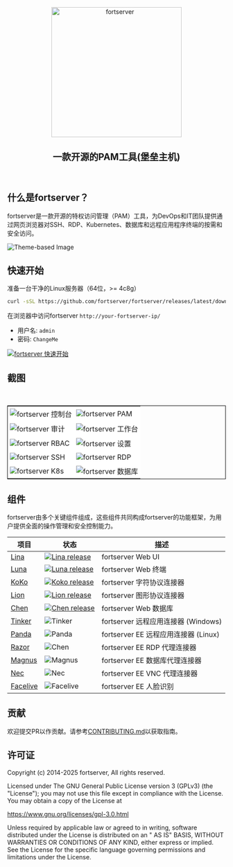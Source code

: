 <div align="center">
  <a name="readme-top"></a>
  <a href="https://fortserver.com" target="_blank"><img src="https://download.fortserver.org/images/fortserver-logo.svg" alt="fortserver" width="300" /></a>
  
## 一款开源的PAM工具(堡垒主机)

</div>
<br/>

## 什么是fortserver？

fortserver是一款开源的特权访问管理（PAM）工具，为DevOps和IT团队提供通过网页浏览器对SSH、RDP、Kubernetes、数据库和远程应用程序终端的按需和安全访问。


<picture>
  <source media="(prefers-color-scheme: light)" srcset="https://github.com/user-attachments/assets/dd612f3d-c958-4f84-b164-f31b75454d7f">
  <source media="(prefers-color-scheme: dark)" srcset="https://github.com/user-attachments/assets/28676212-2bc4-4a9f-ae10-3be9320647e3">
  <img src="https://github.com/user-attachments/assets/dd612f3d-c958-4f84-b164-f31b75454d7f" alt="Theme-based Image">
</picture>


## 快速开始

准备一台干净的Linux服务器（64位，>= 4c8g）

```sh
curl -sSL https://github.com/fortserver/fortserver/releases/latest/download/quick_start.sh | bash
```

在浏览器中访问fortserver `http://your-fortserver-ip/`
- 用户名: `admin`
- 密码: `ChangeMe`

[![fortserver 快速开始](https://github.com/user-attachments/assets/0f32f52b-9935-485e-8534-336c63389612)](https://www.youtube.com/watch?v=UlGYRbKrpgY "fortserver 快速开始")

## 截图
<table style="border-collapse: collapse; border: 1px solid black;">
  <tr>
    <td style="padding: 5px;background-color:#fff;"><img src= "https://github.com/fortserver/fortserver/assets/32935519/99fabe5b-0475-4a53-9116-4c370a1426c4" alt="fortserver 控制台"   /></td>
    <td style="padding: 5px;background-color:#fff;"><img src= "https://github.com/user-attachments/assets/7c1f81af-37e8-4f07-8ac9-182895e1062e" alt="fortserver PAM"   /></td>    
  </tr>
  <tr>
    <td style="padding: 5px;background-color:#fff;"><img src= "https://github.com/fortserver/fortserver/assets/32935519/a424d731-1c70-4108-a7d8-5bbf387dda9a" alt="fortserver 审计"   /></td>
    <td style="padding: 5px;background-color:#fff;"><img src= "https://github.com/fortserver/fortserver/assets/32935519/393d2c27-a2d0-4dea-882d-00ed509e00c9" alt="fortserver 工作台"   /></td>
  </tr>
  <tr>
    <td style="padding: 5px;background-color:#fff;"><img src= "https://github.com/user-attachments/assets/eaa41f66-8cc8-4f01-a001-0d258501f1c9" alt="fortserver RBAC"   /></td>     
    <td style="padding: 5px;background-color:#fff;"><img src= "https://github.com/fortserver/fortserver/assets/32935519/3a2611cd-8902-49b8-b82b-2a6dac851f3e" alt="fortserver 设置"   /></td>
  </tr>
  <tr>
    <td style="padding: 5px;background-color:#fff;"><img src= "https://github.com/fortserver/fortserver/assets/32935519/1e236093-31f7-4563-8eb1-e36d865f1568" alt="fortserver SSH"   /></td>
    <td style="padding: 5px;background-color:#fff;"><img src= "https://github.com/fortserver/fortserver/assets/32935519/69373a82-f7ab-41e8-b763-bbad2ba52167" alt="fortserver RDP"   /></td>
  </tr>
  <tr>
    <td style="padding: 5px;background-color:#fff;"><img src= "https://github.com/fortserver/fortserver/assets/32935519/5bed98c6-cbe8-4073-9597-d53c69dc3957" alt="fortserver K8s"   /></td>
    <td style="padding: 5px;background-color:#fff;"><img src= "https://github.com/fortserver/fortserver/assets/32935519/b80ad654-548f-42bc-ba3d-c1cfdf1b46d6" alt="fortserver 数据库"   /></td>
  </tr>
</table>

## 组件

fortserver由多个关键组件组成，这些组件共同构成fortserver的功能框架，为用户提供全面的操作管理和安全控制能力。

| 项目                                               | 状态                                                                                                                                                                 | 描述                                                                                                 |
|---------------------------------------------------|----------------------------------------------------------------------------------------------------------------------------------------------------------------------|-----------------------------------------------------------------------------------------------------|
| [Lina](https://github.com/fortserver/lina)        | <a href="https://github.com/fortserver/lina/releases"><img alt="Lina release" src="https://img.shields.io/github/release/fortserver/lina.svg" /></a>                   | fortserver Web UI                                                                                   |
| [Luna](https://github.com/fortserver/luna)        | <a href="https://github.com/fortserver/luna/releases"><img alt="Luna release" src="https://img.shields.io/github/release/fortserver/luna.svg" /></a>                   | fortserver Web 终端                                                                                 |
| [KoKo](https://github.com/fortserver/koko)        | <a href="https://github.com/fortserver/koko/releases"><img alt="Koko release" src="https://img.shields.io/github/release/fortserver/koko.svg" /></a>                   | fortserver 字符协议连接器                                                                           |
| [Lion](https://github.com/fortserver/lion)        | <a href="https://github.com/fortserver/lion/releases"><img alt="Lion release" src="https://img.shields.io/github/release/fortserver/lion.svg" /></a>                   | fortserver 图形协议连接器                                                                           |
| [Chen](https://github.com/fortserver/chen)        | <a href="https://github.com/fortserver/chen/releases"><img alt="Chen release" src="https://img.shields.io/github/release/fortserver/chen.svg" />                       | fortserver Web 数据库                                                                                   |  
| [Tinker](https://github.com/fortserver/tinker)    | <img alt="Tinker" src="https://img.shields.io/badge/release-private-red" />                                                                                            | fortserver 远程应用连接器 (Windows)                                                                |
| [Panda](https://github.com/fortserver/Panda)      | <img alt="Panda" src="https://img.shields.io/badge/release-private-red" />                                                                                             | fortserver EE 远程应用连接器 (Linux)                                                               |
| [Razor](https://github.com/fortserver/razor)      | <img alt="Chen" src="https://img.shields.io/badge/release-private-red" />                                                                                              | fortserver EE RDP 代理连接器                                                                        |
| [Magnus](https://github.com/fortserver/magnus)    | <img alt="Magnus" src="https://img.shields.io/badge/release-private-red" />                                                                                            | fortserver EE 数据库代理连接器                                                                       |
| [Nec](https://github.com/fortserver/nec)          | <img alt="Nec" src="https://img.shields.io/badge/release-private-red" />                                                                                               | fortserver EE VNC 代理连接器                                                                        |
| [Facelive](https://github.com/fortserver/facelive)| <img alt="Facelive" src="https://img.shields.io/badge/release-private-red" />                                                                                          | fortserver EE 人脸识别                                                                              |


## 贡献

欢迎提交PR以作贡献。请参考[CONTRIBUTING.md][contributing-link]以获取指南。

## 许可证

Copyright (c) 2014-2025 fortserver, All rights reserved.

Licensed under The GNU General Public License version 3 (GPLv3) (the "License"); you may not use this file except in compliance with the License. You may obtain a copy of the License at

https://www.gnu.org/licenses/gpl-3.0.html

Unless required by applicable law or agreed to in writing, software distributed under the License is distributed on an " AS IS" BASIS, WITHOUT WARRANTIES OR CONDITIONS OF ANY KIND, either express or implied. See the License for the specific language governing permissions and limitations under the License.

<!-- fortserver official link -->
[docs-link]: https://fortserver.com/docs
[discord-link]: https://discord.com/invite/W6vYXmAQG2
[contributing-link]: https://github.com/fortserver/fortserver/blob/dev/CONTRIBUTING.md

<!-- fortserver Other link-->
[license-link]: https://www.gnu.org/licenses/gpl-3.0.html
[docker-link]: https://hub.docker.com/u/fortserver
[github-release-link]: https://github.com/fortserver/fortserver/releases/latest
[github-stars-link]: https://github.com/fortserver/fortserver
[github-issues-link]: https://github.com/fortserver/fortserver/issues

<!-- Shield link-->
[github-release-shield]: https://img.shields.io/github/v/release/fortserver/fortserver
[github-stars-shield]: https://img.shields.io/github/stars/fortserver/fortserver?color=%231890FF&style=flat-square
[docker-shield]: https://img.shields.io/docker/pulls/fortserver/jms_all.svg
[license-shield]: https://img.shields.io/github/license/fortserver/fortserver
[discord-shield]: https://img.shields.io/discord/1194233267294052363?style=flat&logo=discord&logoColor=%23f5f5f5&labelColor=%235462eb&color=%235462eb
